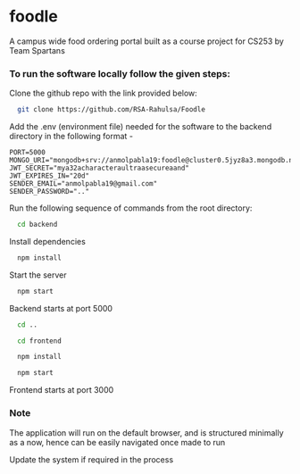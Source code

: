 # foodle

A campus wide food ordering portal built as a course project for CS253 by Team Spartans


### To run the software locally follow the given steps:

Clone the github repo with the link provided below:

```bash
  git clone https://github.com/RSA-Rahulsa/Foodle
```

Add the .env (environment file) needed for the software to the backend directory in the following format -
```
PORT=5000 
MONGO_URI="mongodb+srv://anmolpabla19:foodle@cluster0.5jyz8a3.mongodb.net/foodle" 
JWT_SECRET="mya32acharacteraultraasecureaand" 
JWT_EXPIRES_IN="20d" 
SENDER_EMAIL="anmolpabla19@gmail.com" 
SENDER_PASSWORD=".." 
```

Run the following sequence of commands from the root directory:

```bash
  cd backend
```

Install dependencies

```bash
  npm install
```

Start the server

```bash
  npm start
```
Backend starts at port 5000

```bash
  cd ..
```
```bash
  cd frontend
```
```bash
  npm install
```
```bash
  npm start
```
Frontend starts at port 3000
### Note

The application will run on the default browser, and is structured minimally as a now, hence can be easily navigated once made to run

Update the system if required in the process




